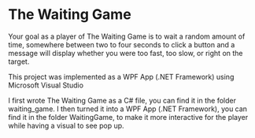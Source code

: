 # The Waiting Game

Your goal as a player of The Waiting Game is to wait a random amount of time, somewhere between two to four seconds to click a button and a message will display whether you were too fast, too slow, or right on the target.

This project was implemented as a WPF App (.NET Framework) using Microsoft Visual Studio

I first wrote The Waiting Game as a C# file, you can find it in the folder waiting_game. I then turned it into a WPF App (.NET Framework), you can find it in the folder WaitingGame, to make it more interactive for the player while having a visual to see pop up.
